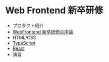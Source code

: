 # Web Frontend 新卒研修

- プロダクト紹介
- [WebFrontend 新卒研修の序論](./introduction/index.md)
- HTML/CSS
- [TypeScript](./typescript/index.md)
- [React](https://access-company.github.io/webfrontend_intro/react/)
- 演習
